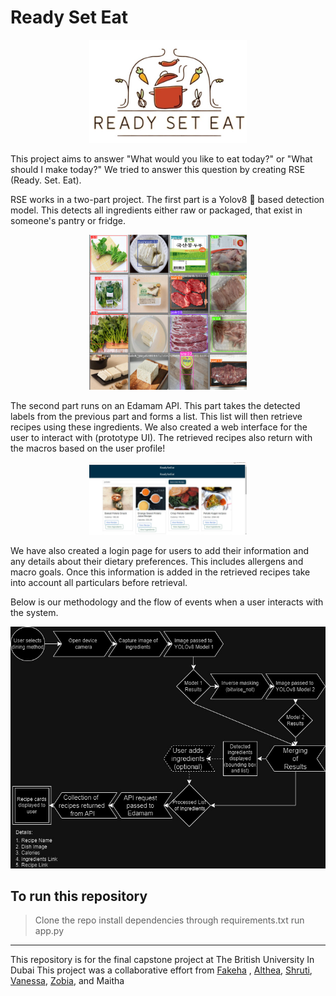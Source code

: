 # Ready Set Eat

<div align="center">
	<img width = "50%px" src="assets/main.jpeg">
</div>

This project aims to answer "What would you like to eat today?"  or "What should I make today?" We tried to answer this question by creating RSE (Ready. Set. Eat). 


RSE works in a two-part project. 
The first part is a Yolov8 🚀 based detection model. This detects all ingredients either raw or packaged, that exist in someone's pantry or fridge. 

<div align="center">
	<img width = "50%px" src="assets/yolo_detect.png">
</div>

The second part runs on an Edamam API. This part takes the detected labels from the previous part and forms a list. This list will then retrieve recipes using these ingredients. We also created a web interface for the user to interact with (prototype UI). The retrieved recipes also return with the macros based on the user profile!

<div align="center">
	<img width = "50%px" src="assets/generate.jpeg">
</div>


We have also created a login page for users to add their information and any details about their dietary preferences. This includes allergens and macro goals. Once this information is added in the retrieved recipes take into account all particulars before retrieval. 

Below is our methodology and the flow of events when a user interacts with the system. 

![methodology](assets/method.jpeg)

## To run this repository 
> Clone the repo
> install dependencies through requirements.txt
> run app.py

------------
This repository is for the final capstone project at The British University In Dubai
This project was a collaborative effort from [Fakeha](https://github.com/fakehaa) , [Althea](https://github.com/aethla), [Shruti](https://github.com/abc1234swded), [Vanessa](https://github.com/VanessaRobinsonFernando), [Zobia](https://github.com/ZobiaT), and Maitha 
